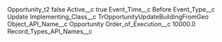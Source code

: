 <?xml version="1.0" encoding="UTF-8"?>
<CustomMetadata xmlns="http://soap.sforce.com/2006/04/metadata" xmlns:xsi="http://www.w3.org/2001/XMLSchema-instance" xmlns:xsd="http://www.w3.org/2001/XMLSchema">
    <label>Opportunity_t2</label>
    <protected>false</protected>
    <values>
        <field>Active__c</field>
        <value xsi:type="xsd:boolean">true</value>
    </values>
    <values>
        <field>Event_Time__c</field>
        <value xsi:type="xsd:string">Before</value>
    </values>
    <values>
        <field>Event_Type__c</field>
        <value xsi:type="xsd:string">Update</value>
    </values>
    <values>
        <field>Implementing_Class__c</field>
        <value xsi:type="xsd:string">TrOpportunityUpdateBuildingFromGeo</value>
    </values>
    <values>
        <field>Object_API_Name__c</field>
        <value xsi:type="xsd:string">Opportunity</value>
    </values>
    <values>
        <field>Order_of_Execution__c</field>
        <value xsi:type="xsd:double">10000.0</value>
    </values>
    <values>
        <field>Record_Types_API_Names__c</field>
        <value xsi:nil="true"/>
    </values>
</CustomMetadata>
